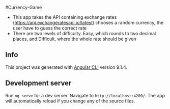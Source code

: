 #Currency-Game

* This app takes the API containing exchange rates (https://api.exchangeratesapi.io/latest)
chooses a random currency, the user have to guess the correct rate
* There are two levels of difficulty. Easy, which rounds to two decimal places, and Difficult, where the whole rate should be given

## Info

This project was generated with [Angular CLI](https://github.com/angular/angular-cli) version 9.1.4.

## Development server

Run `ng serve` for a dev server. Navigate to `http://localhost:4200/`. The app will automatically reload if you change any of the source files.

